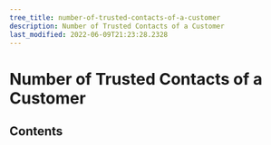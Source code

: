 ```yaml
---
tree_title: number-of-trusted-contacts-of-a-customer
description: Number of Trusted Contacts of a Customer
last_modified: 2022-06-09T21:23:28.2328
---
```


# Number of Trusted Contacts of a Customer

## Contents
